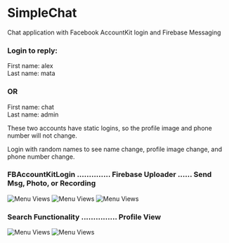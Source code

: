 # SimpleChat
Chat application with Facebook AccountKit login and Firebase Messaging

### Login to reply:
First name: alex  
Last name: mata

### OR

First name: chat  
Last name: admin

These two accounts have static logins, so the profile image and phone number will not change.

Login with random names to see name change, profile image change, and phone number change.


### FBAccountKitLogin .............. Firebase Uploader ...... Send Msg, Photo, or Recording

![Menu Views](https://media.giphy.com/media/eeUXL1obbVmt7XQYzx/giphy.gif)
![Menu Views](https://media.giphy.com/media/u46g6gbJMFG3NpnzOp/giphy.gif)
![Menu Views](https://media.giphy.com/media/69sOeAr4nK1j0Ln2qK/giphy.gif)
### Search Functionality ............... Profile View
![Menu Views](https://media.giphy.com/media/1n98J559vsd0IBNVaG/giphy.gif)
![Menu Views](https://media.giphy.com/media/9M5cwRz99s2MHpr4iO/giphy.gif)

